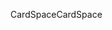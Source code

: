 <span data-ttu-id="1aa37-101">CardSpace</span><span class="sxs-lookup"><span data-stu-id="1aa37-101">CardSpace</span></span>